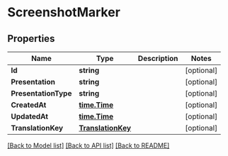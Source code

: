 # ScreenshotMarker

## Properties

Name | Type | Description | Notes
------------ | ------------- | ------------- | -------------
**Id** | **string** |  | [optional] 
**Presentation** | **string** |  | [optional] 
**PresentationType** | **string** |  | [optional] 
**CreatedAt** | [**time.Time**](time.Time.md) |  | [optional] 
**UpdatedAt** | [**time.Time**](time.Time.md) |  | [optional] 
**TranslationKey** | [**TranslationKey**](TranslationKey.md) |  | [optional] 

[[Back to Model list]](../README.md#documentation-for-models) [[Back to API list]](../README.md#documentation-for-api-endpoints) [[Back to README]](../README.md)


